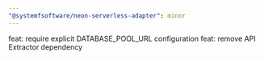 ```yaml
---
"@systemfsoftware/neon-serverless-adapter": minor
---
```


feat: require explicit DATABASE_POOL_URL configuration
feat: remove API Extractor dependency
